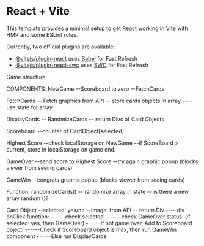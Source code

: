 # React + Vite

This template provides a minimal setup to get React working in Vite with HMR and some ESLint rules.

Currently, two official plugins are available:

- [@vitejs/plugin-react](https://github.com/vitejs/vite-plugin-react/blob/main/packages/plugin-react/README.md) uses [Babel](https://babeljs.io/) for Fast Refresh
- [@vitejs/plugin-react-swc](https://github.com/vitejs/vite-plugin-react-swc) uses [SWC](https://swc.rs/) for Fast Refresh

Game structure:

COMPONENTS:
NewGame
--Scoreboard to zero
--FetchCards

FetchCards
-- Fetch graphics from API
-- store cards objects in array
----use state for array

DisplayCards
-- RandmizeCards
-- return Divs of Card Objects

Scoreboard
--counter of CardObject[selected]

Highest Score
--check localStorage on NewGame
--if ScoreBoard > current, store in localStorage on game end.

GameOver
--send score to Highest Score
--try again graphic popup (blocks viewer from seeing cards)

GameWin
--congrats graphic popup (blocks viewer from seeing cards)

Function:
randomizeCards()
-- randomize array in state
-- is there a new array random ()?

Card Object
--selected: yes/no
--image: from API
-- return Div
---- div onClick function:
------check selected.
------check GameOver status. (if selected: yes, then GameOver)
------If not game over, Add to Scoreboard object.
------Check if Scoreboard object is max, then run GameWin component
------Else run DisplayCards

